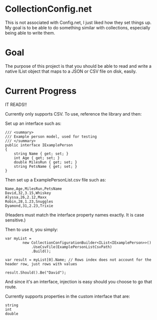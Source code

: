 # CollectionConfig.net

This is not associated with Config.net, I just liked how they set things up. My goal is to be able to do something similar with collections, especially being able to write them.

# Goal

The purpose of this project is that you should be able to read and write a native IList<ICustomInterface> object that maps to a JSON or CSV file on disk, easily.

# Current Progress

IT READS!!

Currently only supports CSV. To use, reference the library and then:

Set up an interface such as:

    /// <summary>
    /// Example person model, used for testing
    /// </summary>
    public interface IExamplePerson
    {
        string Name { get; set; }
        int Age { get; set; }
        double MilesRun { get; set; }
        string PetsName { get; set; }
    }

Then set up a ExamplePersonList.csv file such as:

    Name,Age,MilesRun,PetsName
    David,32,3.15,Whiskey
    Alyssa,26,2.12,Maxx
    Robin,28,1.23,Snuggles
    Dyamond,31,2.23,Trixie

(Headers must match the interface property names exactly. It is case sensitive.)

Then to use it, you simply:

    var myList = 
            new CollectionConfigurationBuilder<IList<IExamplePerson>>()
                .UseCsvFile(ExamplePersonListCsvPath)
                .Build();

    var result = myList[0].Name; // Rows index does not account for the header row, just rows with values
    
    result.Should().Be("David");

And since it's an interface, injection is easy should you choose to go that route.

Currently supports properties in the custom interface that are:

    string
    int
    double